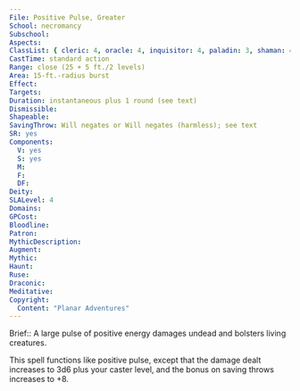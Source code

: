 ```yaml
---
File: Positive Pulse, Greater
School: necromancy
Subschool: 
Aspects: 
ClassList: { cleric: 4, oracle: 4, inquisitor: 4, paladin: 3, shaman: 4, sorcerer: 4, wizard: 4, spiritualist: 4, summoner: 3, witch: 4 }
CastTime: standard action
Range: close (25 + 5 ft./2 levels)
Area: 15-ft.-radius burst
Effect: 
Targets: 
Duration: instantaneous plus 1 round (see text)
Dismissible: 
Shapeable: 
SavingThrow: Will negates or Will negates (harmless); see text
SR: yes
Components:
  V: yes
  S: yes
  M: 
  F: 
  DF: 
Deity: 
SLALevel: 4
Domains: 
GPCost: 
Bloodline: 
Patron: 
MythicDescription: 
Augment: 
Mythic: 
Haunt: 
Ruse: 
Draconic: 
Meditative: 
Copyright:
  Content: "Planar Adventures"
---
```

Brief:: A large pulse of positive energy damages undead and bolsters living creatures.

This spell functions like positive pulse, except that the damage dealt increases to 3d6 plus your caster level, and the bonus on saving throws increases to +8.
